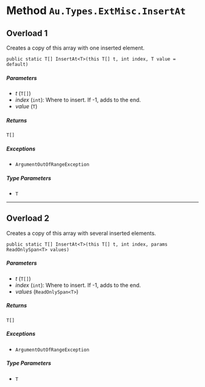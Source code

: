 # Method `Au.Types.ExtMisc.InsertAt`

## Overload 1

Creates a copy of this array with one inserted element.

```
public static T[] InsertAt<T>(this T[] t, int index, T value = default)
```

##### Parameters

- *t*  (`T[]`)
- *index*  (`int`):
    Where to insert. If -1, adds to the end.
- *value*  (`T`)

##### Returns

`T[]`

##### Exceptions

- `ArgumentOutOfRangeException`

##### Type Parameters

- `T`

* * *

## Overload 2

Creates a copy of this array with several inserted elements.

```
public static T[] InsertAt<T>(this T[] t, int index, params ReadOnlySpan<T> values)
```

##### Parameters

- *t*  (`T[]`)
- *index*  (`int`):
    Where to insert. If -1, adds to the end.
- *values*  (`ReadOnlySpan<T>`)

##### Returns

`T[]`

##### Exceptions

- `ArgumentOutOfRangeException`

##### Type Parameters

- `T`